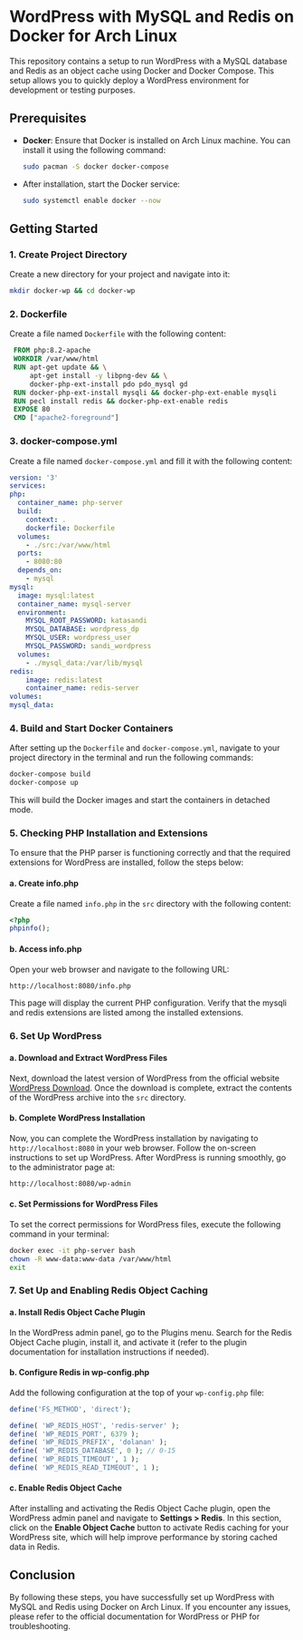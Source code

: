 # WordPress with MySQL and Redis on Docker for Arch Linux

This repository contains a setup to run WordPress with a MySQL database and Redis as an object cache using Docker and Docker Compose. This setup allows you to quickly deploy a WordPress environment for development or testing purposes.

## Prerequisites

- **Docker**: Ensure that Docker is installed on Arch Linux machine. You can install it using the following command:

   ```bash
   sudo pacman -S docker docker-compose
   ```

- After installation, start the Docker service:

  ```bash
  sudo systemctl enable docker --now
  ```

## Getting Started

  ### 1. Create Project Directory
   Create a new directory for your project and navigate into it:
   ```bash
   mkdir docker-wp && cd docker-wp
   ```
  ### 2. Dockerfile

  Create a file named `Dockerfile` with the following content:

   ```dockerfile
    FROM php:8.2-apache
    WORKDIR /var/www/html
    RUN apt-get update && \
        apt-get install -y libpng-dev && \
        docker-php-ext-install pdo pdo_mysql gd
    RUN docker-php-ext-install mysqli && docker-php-ext-enable mysqli
    RUN pecl install redis && docker-php-ext-enable redis
    EXPOSE 80
    CMD ["apache2-foreground"]
   ```
  ### 3. docker-compose.yml

  Create a file named `docker-compose.yml` and fill it with the following content:
  
  ```docker-compose.yml
version: '3'
services:
  php:
    container_name: php-server
    build:
      context: .
      dockerfile: Dockerfile
    volumes:
      - ./src:/var/www/html
    ports:
      - 8080:80
    depends_on:
      - mysql
  mysql:
    image: mysql:latest
    container_name: mysql-server
    environment:
      MYSQL_ROOT_PASSWORD: katasandi
      MYSQL_DATABASE: wordpress_dp
      MYSQL_USER: wordpress_user
      MYSQL_PASSWORD: sandi_wordpress
    volumes:
      - ./mysql_data:/var/lib/mysql
  redis:
      image: redis:latest
      container_name: redis-server
volumes:
  mysql_data:
  ```

   ### 4. Build and Start Docker Containers

   After setting up the `Dockerfile` and `docker-compose.yml`, navigate to your project directory in the terminal and run the following commands:

   ```bash
   docker-compose build
   docker-compose up 
   ```

   This will build the Docker images and start the containers in detached mode.
   
   ### 5. Checking PHP Installation and Extensions

   To ensure that the PHP parser is functioning correctly and that the required extensions for WordPress are installed, follow the steps below:

   #### a. Create info.php

   Create a file named `info.php` in the `src` directory with the following content:

   ```php
   <?php
   phpinfo();
   ```

   #### b. Access info.php

   Open your web browser and navigate to the following URL:

   ```bash
   http://localhost:8080/info.php
   ```

   This page will display the current PHP configuration. Verify that the mysqli and redis extensions are listed among the installed extensions.
   
   ### 6. Set Up WordPress

   #### a. Download and Extract WordPress Files

   Next, download the latest version of WordPress from the official website [WordPress Download](https://wordpress.org/download/).
   Once the download is complete, extract the contents of the WordPress archive into the `src` directory. 

   #### b. Complete WordPress Installation

   Now, you can complete the WordPress installation by navigating to `http://localhost:8080` in your web browser. Follow the on-screen instructions to set up WordPress.
   After WordPress is running smoothly, go to the administrator page at:

   ```bash
   http://localhost:8080/wp-admin
   ```

   #### c. Set Permissions for WordPress Files

   To set the correct permissions for WordPress files, execute the following command in your terminal:

   ```bash
   docker exec -it php-server bash
   chown -R www-data:www-data /var/www/html
   exit
   ```

   ### 7. Set Up and Enabling Redis Object Caching 
   #### a. Install Redis Object Cache Plugin

   In the WordPress admin panel, go to the Plugins menu.
   Search for the Redis Object Cache plugin, install it, and activate it (refer to the plugin documentation for installation instructions if needed).

   #### b. Configure Redis in wp-config.php

   Add the following configuration at the top of your `wp-config.php` file:

   ```php
   define('FS_METHOD', 'direct');

   define( 'WP_REDIS_HOST', 'redis-server' );
   define( 'WP_REDIS_PORT', 6379 );
   define( 'WP_REDIS_PREFIX', 'dolanan' );
   define( 'WP_REDIS_DATABASE', 0 ); // 0-15
   define( 'WP_REDIS_TIMEOUT', 1 );
   define( 'WP_REDIS_READ_TIMEOUT', 1 );
   ```

   #### c. Enable Redis Object Cache

   After installing and activating the Redis Object Cache plugin, open the WordPress admin panel and navigate to **Settings > Redis**. In this section, click on the **Enable Object Cache** button to activate Redis    caching for your WordPress site, which will help improve performance by storing cached data in Redis.

## Conclusion

By following these steps, you have successfully set up WordPress with MySQL and Redis using Docker on Arch Linux. If you encounter any issues, please refer to the official documentation for WordPress or PHP for troubleshooting.
